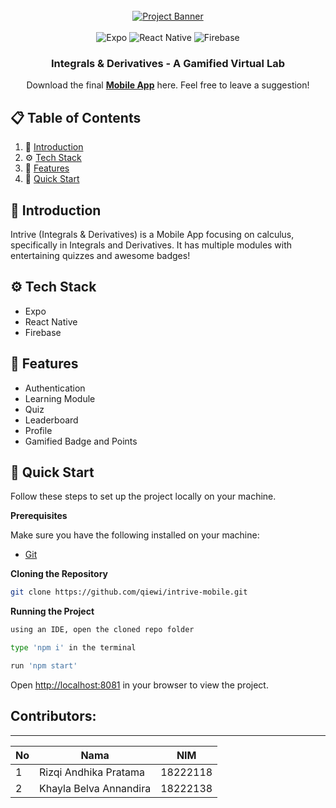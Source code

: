 <div align="center">
  <br />
    <a href="https://intrive.space" target="_blank">
      <img src="https://github.com/user-attachments/assets/634e27c1-4aae-46d7-b1b0-1dff6afbccb5" alt="Project Banner">
    </a>
  <br />

  <br>
  <div>
    <img src="https://img.shields.io/badge/Expo-000020?style=for-the-badge&logo=expo&logoColor=white" alt="Expo" />
    <img src="https://img.shields.io/badge/ReactNative-222222?style=for-the-badge&logo=React&logoColor=" alt="React Native" />
    <img src="https://img.shields.io/badge/firebase-ffca28?style=for-the-badge&logo=firebase&logoColor=black" alt="Firebase" />
  </div>

  <h3 align="center">Integrals & Derivatives - A Gamified Virtual Lab</h3>

   <div align="center">
     Download the final <a href="https://bit.ly/IntriveMobileApp" target="_blank"><b>Mobile App</b></a> here. Feel free to leave a suggestion!
    </div>
</div>

## 📋 <a name="table">Table of Contents</a>

1. 🤖 [Introduction](#introduction)
2. ⚙️ [Tech Stack](#tech-stack)
3. 🔋 [Features](#features)
4. 🚀 [Quick Start](#quick-start)

## <a name="introduction">🚨 Introduction</a>

Intrive (Integrals & Derivatives) is a Mobile App focusing on calculus, specifically in Integrals and Derivatives. 
It has multiple modules with entertaining quizzes and awesome badges!

## <a name="tech-stack">⚙️ Tech Stack</a>

- Expo 
- React Native
- Firebase

## <a name="features">🔋 Features</a>

- Authentication
- Learning Module
- Quiz 
- Leaderboard
- Profile
- Gamified Badge and Points

## <a name="quick-start">🚀 Quick Start</a>

Follow these steps to set up the project locally on your machine.

**Prerequisites**

Make sure you have the following installed on your machine:

- [Git](https://git-scm.com/)

**Cloning the Repository**

```bash
git clone https://github.com/qiewi/intrive-mobile.git
```

**Running the Project**

```bash
using an IDE, open the cloned repo folder 
```

```bash
type 'npm i' in the terminal
```

```bash
run 'npm start' 
```

Open [http://localhost:8081](http://localhost:8081) in your browser to view the project.

## Contributors:
_______

| **No**     | **Nama**                   | **NIM**           |
| ------ | ---------------------- | ------------- |
| 1     | Rizqi Andhika Pratama  | 18222118      |
| 2      | Khayla Belva Annandira      | 18222138     |
